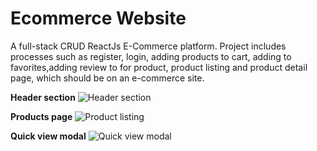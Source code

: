 # Ecommerce Website

A full-stack CRUD ReactJs E-Commerce platform. Project includes processes such as register, login, adding products to cart, adding to favorites,adding review to for product, product listing and product detail page, which should be on an e-commerce site.

**Header section**
![Header section](https://firebasestorage.googleapis.com/v0/b/my-portfolio-216d9.appspot.com/o/ecommerce-website%2F1.JPG?alt=media&token=413a3eee-098e-44c5-a7b8-eb3eeaa2ee5d)

**Products page**
![Product listing](https://firebasestorage.googleapis.com/v0/b/my-portfolio-216d9.appspot.com/o/ecommerce-website%2F8.JPG?alt=media&token=6d00b947-685f-48e4-b191-ebbb90f27756)

**Quick view modal**
![Quick view modal](https://firebasestorage.googleapis.com/v0/b/my-portfolio-216d9.appspot.com/o/ecommerce-website%2F7.JPG?alt=media&token=20a96499-cab4-4e94-9efb-fd98a2803513)

